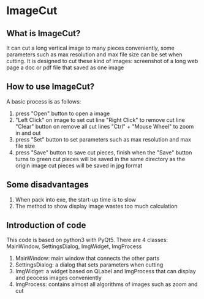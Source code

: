 # ImageCut

## What is ImageCut?

It can cut a long vertical image to many pieces conveniently, some parameters such as max resolution and max file size can be set when cutting.
It is designed to cut these kind of images:
    screenshot of a long web page
    a doc or pdf file that saved as one image

## How to use ImageCut?

A basic process is as follows:

1. press "Open" button to open a image
2. "Left Click" on image to set cut line 
"Right Click" to remove cut line 
"Clear" button on remove all cut lines 
"Ctrl" + "Mouse Wheel" to zoom in and out
3. press "Set" button to set parameters such as max resolution and max file size
4. press "Save" button to save cut pieces, finish when the "Save" button turns to green 
cut pieces will be saved in the same directory as the origin image 
cut pieces will be saved in jpg format

## Some disadvantages

1. When pack into exe, the start-up time is to slow
2. The method to show display image wastes too much calculation

## Introduction of code

This code is based on python3 with PyQt5.
There are 4 classes: MainWindow, SettingsDialog, ImgWidget, ImgProcess
1. MainWindow: main window that connects the other parts
2. SettingsDialog: a dialog that sets parameters when cutting
3. ImgWidget: a widget based on QLabel and ImgProcess that can display and peocess images conveniently
4. ImgProcess: contains almost all algorithms of images such as zoom and cut
